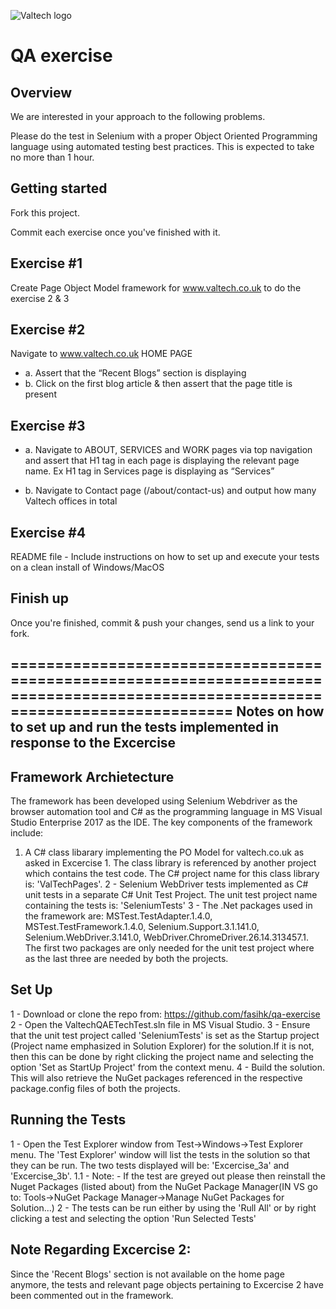 ![Valtech logo](http://i.imgur.com/32Oipl4.png "Valtech logo")

QA exercise
==============================

Overview
--------

We are interested in your approach to the following problems.

Please do the test in Selenium with a proper Object Oriented Programming
language using automated testing best practices. This is expected to
take no more than 1 hour. 

Getting started
---------------
Fork this project.

Commit each exercise once you've finished with it.

Exercise #1
-----------
Create Page Object Model framework for www.valtech.co.uk to do the exercise 2 & 3 
  
Exercise #2
-----------
Navigate to www.valtech.co.uk HOME PAGE
- a. Assert that the “Recent Blogs” section is displaying
- b. Click on the first blog article & then assert that the page title is present

Exercise #3
-----------
- a. Navigate to ABOUT, SERVICES and WORK pages via top navigation and assert that H1 tag in each page is displaying the relevant page name. Ex H1 tag in Services page is displaying as “Services”

- b. Navigate to Contact page (/about/contact-us) and output how many Valtech offices in total

Exercise #4
-----------
README file - Include instructions on how to set up and execute your tests on a clean install of Windows/MacOS

Finish up
---------
Once you're finished, commit & push your changes, send us a link to your fork.

==================================================================================================================================
Notes on how to set up and run the tests implemented in response to the Excercise
---------------------------------------------------------------------------------

Framework Archietecture
-----------------------
The framework has been developed using Selenium Webdriver as the browser automation tool and C# as the programming language in  MS Visual Studio Enterprise 2017 as the IDE. 
The key components of the framework include:

1. A C# class libarary implementing the PO Model for valtech.co.uk as asked in Excercise 1. The class library is referenced by another project which contains the test code. The C# project name for this class library is: 'ValTechPages'.
2 - Selenium WebDriver tests implemented as C# unit tests in a separate C# Unit Test Project. The unit test project name containing the  tests is: 'SeleniumTests'
3 - The .Net packages used in the framework are: MSTest.TestAdapter.1.4.0, MSTest.TestFramework.1.4.0, Selenium.Support.3.1.141.0, Selenium.WebDriver.3.141.0, WebDriver.ChromeDriver.26.14.313457.1. The first two packages are only needed for the unit test project where as the last three are needed by both the projects.

Set Up
------
1 - Download or clone the repo from: https://github.com/fasihk/qa-exercise
2 - Open the ValtechQAETechTest.sln file in MS Visual Studio.
3 - Ensure that the unit test project called 'SeleniumTests' is set as the Startup project (Project name emphasized in Solution Explorer) for the solution.If it is not, then this can be done by right clicking the project name and selecting the option 'Set as StartUp Project' from the context menu.
4 - Build the solution. This will also retrieve the NuGet packages referenced in the respective package.config files of both the projects.

Running the Tests
-----------------
1 - Open the Test Explorer window from Test->Windows->Test Explorer menu. The 'Test Explorer' window will list the tests in the solution so that they can be run. The two tests displayed will be: 'Excercise_3a' and 'Excercise_3b'.
1.1 - Note: - If the test are greyed out please then reinstall the Nuget Packages (listed about) from the NuGet Package Manager(IN VS go to: Tools->NuGet Package Manager->Manage NuGet Packages for Solution...)
2 - The tests can be run either by using the 'Rull All' or by right clicking a test and selecting the option 'Run Selected Tests'

Note Regarding Excercise 2: 
--------------------------
Since the 'Recent Blogs' section is not available on the home page anymore, the tests and relevant page objects pertaining to Excercise 2 have been commented out in the framework. 
